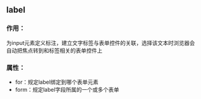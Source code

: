 ## label

### 作用：

为input元素定义标注，建立文字标签与表单控件的关联，选择该文本时浏览器会自动把焦点转到和标签相关的表单控件上

### 属性：

* for：规定label绑定到哪个表单元素
* form：规定label字段所属的一个或多个表单



